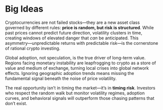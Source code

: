 # Big Ideas

Cryptocurrencies are not failed stocks—they are a new asset class governed by different rules: **price is random, but risk is structured**. While past prices cannot predict future direction, volatility clusters in time, creating windows of elevated danger that *can* be anticipated. This asymmetry—unpredictable returns with predictable risk—is the cornerstone of rational crypto investing.

Global adoption, not speculation, is the true driver of long-term value. Regions facing monetary instability are leapfrogging to crypto as a store of value and medium of exchange, turning local crises into global network effects. Ignoring geographic adoption trends means missing the fundamental signal beneath the noise of price volatility.

The real opportunity isn’t in timing the market—it’s in **timing risk**. Investors who respect the random walk but monitor volatility regimes, adoption curves, and behavioral signals will outperform those chasing patterns that don’t exist.